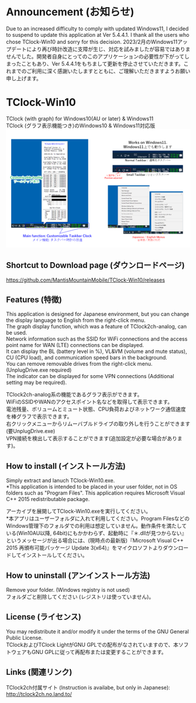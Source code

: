 # Announcement (お知らせ)
Due to an increased difficulty to comply with updated Windows11, I decided to suspend to update this application at Ver 5.4.4.1. I thank all the users who chose TClock-Win10 and sorry for this decision.
2023/2月のWindows11アップデートにより再び時計改造に支障が生じ、対応を試みましたが容易ではありませんでした。開発者自身にとってのこのアプリケーションの必要性が下がってしまったこともあり、Ver 5.4.4.1をもちまして更新を停止させていただきます。これまでのご利用に深く感謝いたしますとともに、ご理解いただきますようお願い申し上げます。

# TClock-Win10
TClock (with graph) for Windows10(AU or later) &amp; Windows11  
TClock (グラフ表示機能つき)のWindows10 & Windows11対応版  
![Introduction Image](https://github.com/MantisMountainMobile/TClock-Win10/blob/main/additional_files/TClock-WIn10_introduction01.png)  


## Shortcut to Download page (ダウンロードページ)
https://github.com/MantisMountainMobile/TClock-Win10/releases

## Features (特徴)
This application is designed for Japanese environment, but you can change the display language to English from the right-click menu.  
The graph display function, which was a feature of TClock2ch-analog, can be used.  
Network information such as the SSID for WiFi connections and the access point name for WAN (LTE) connections can be displayed.  
It can display the BL (battery level in %), VL&VM (volume and mute status), CU (CPU load), and communication speed bars in the background.  
You can remove removable drives from the right-click menu. (UnplugDrive.exe required)  
The indicator can be displayed for some VPN connections (Additional setting may be required).

TClock2ch-analog系の機能であるグラフ表示ができます。  
WiFiのSSIDやWANのアクセスポイント名などを取得して表示できます。  
電池残量、ボリュームとミュート状態、CPU負荷およびネットワーク通信速度を棒グラフで表示できます。  
右クリックメニューからリムーバブルドライブの取り外しを行うことができます(要UnplugDrive.exe)  
VPN接続を検出して表示することができます(追加設定が必要な場合があります)。

## How to install (インストール方法)
Simply extract and lanuch TClock-Win10.exe.  
*This application is intended to be placed in your user folder, not in OS folders such as "Program Files". This application requires Microsoft Visual C++ 2015 redistributable package.  

アーカイブを展開してTClock-Win10.exeを実行してください。  
*本アプリはユーザーフォルダに入れて利用してください。Program FilesなどのWindows管理下のフォルダでの利用は想定していません。動作条件を満たしている(Win10AU以降, 64bit)にもかかわらず、起動時に『＊.dllが見つからない』というメッセージが出る場合には、(現時点の最新版)『Microsoft Visual C++ 2015 再頒布可能パッケージ Update 3(x64)』をマイクロソフトよりダウンロードしてインストールしてください。


## How to uninstall (アンインストール方法)
Remove your folder. (Windows registry is not used)  
フォルダごと削除してください (レジストリは使っていません)。


## License (ライセンス)
You may redistribute it and/or modify it under the terms of the GNU General Public License.  
TClockおよびTClock LightがGNU GPLでの配布がなされていますので、本ソフトウェアもGNU GPLに従って再配布または変更することができます。

## Links (関連リンク)
TClock2ch付属サイト (Instruction is availabe, but only in Japanese):  
http://tclock2ch.no.land.to/





